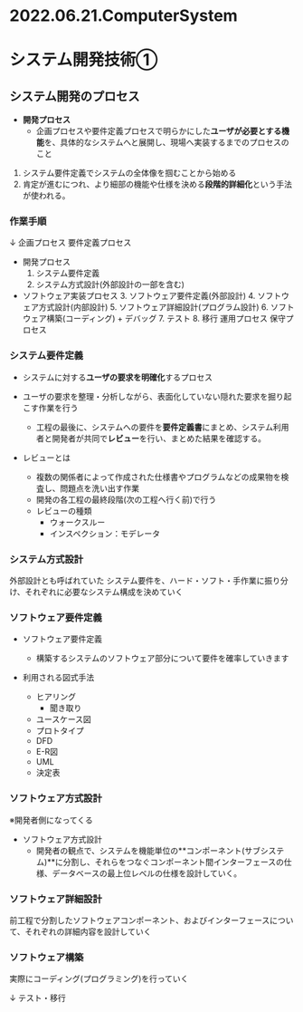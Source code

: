 # 2022.06.21.ComputerSystem
# システム開発技術①
## システム開発のプロセス
- **開発プロセス**
  - 企画プロセスや要件定義プロセスで明らかにした**ユーザが必要とする機能**を、具体的なシステムへと展開し、現場へ実装するまでのプロセスのこと

1. システム要件定義でシステムの全体像を掴むことから始める
2. 肯定が進むにつれ、より細部の機能や仕様を決める**段階的詳細化**という手法が使われる。

### 作業手順
↓
企画プロセス
要件定義プロセス
- 開発プロセス
  1. システム要件定義
  2. システム方式設計(外部設計の一部を含む)
- ソフトウェア実装プロセス
  3. ソフトウェア要件定義(外部設計)
  4. ソフトウェア方式設計(内部設計)
  5. ソフトウェア詳細設計(プログラム設計)
  6. ソフトウェア構築(コーディング) + デバッグ
  7.  テスト
  8.  移行
運用プロセス
保守プロセス

### システム要件定義
- システムに対する**ユーザの要求を明確化**するプロセス
- ユーザの要求を整理・分析しながら、表面化していない隠れた要求を掘り起こす作業を行う
  - 工程の最後に、システムへの要件を**要件定義書**にまとめ、システム利用者と開発者が共同で**レビュー**を行い、まとめた結果を確認する。

- レビューとは
  - 複数の関係者によって作成された仕様書やプログラムなどの成果物を検査し、問題点を洗い出す作業
  - 開発の各工程の最終段階(次の工程へ行く前)で行う
  - レビューの種類
    - ウォークスルー
    - インスペクション：モデレータ

### システム方式設計
外部設計とも呼ばれていた
システム要件を、ハード・ソフト・手作業に振り分け、それぞれに必要なシステム構成を決めていく

### ソフトウェア要件定義
- ソフトウェア要件定義
  - 構築するシステムのソフトウェア部分について要件を確率していきます

- 利用される図式手法
  - ヒアリング
    - 聞き取り
  - ユースケース図
  - プロトタイプ
  - DFD
  - E-R図
  - UML
  - 決定表

### ソフトウェア方式設計
※開発者側になってくる
- ソフトウェア方式設計
  - 開発者の観点で、システムを機能単位の**コンポーネント(サブシステム)**に分割し、それらをつなぐコンポーネント間インターフェースの仕様、データベースの最上位レベルの仕様を設計していく。

### ソフトウェア詳細設計
前工程で分割したソフトウェアコンポーネント、およびインターフェースについて、それぞれの詳細内容を設計していく

### ソフトウェア構築
実際にコーディング(プログラミング)を行っていく

↓
テスト・移行


